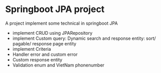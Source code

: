 # Springboot JPA project

A project implement some technical in springboot JPA

- implement CRUD using JPARepository
- implement Custom query: Dynamic search and response entity: sort/ pagable/ response page entity
- implement Criteria
- Handler error and custom error
- Custom response entity
- Validation enum and VietNam phonenumber
